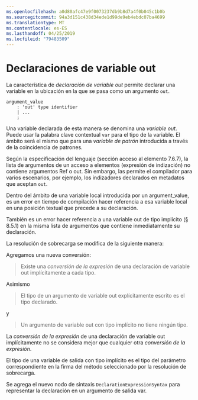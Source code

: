 ```yaml
---
ms.openlocfilehash: a0d80afc47e9f0073237db9b8d7a4f0b045c1b0b
ms.sourcegitcommit: 94a3d151c438d34ede1d99de9eb4ebdc07ba4699
ms.translationtype: MT
ms.contentlocale: es-ES
ms.lasthandoff: 04/25/2019
ms.locfileid: "79483509"
---
```

# <a name="out-variable-declarations"></a>Declaraciones de variable out

La característica de *declaración de variable out* permite declarar una variable en la ubicación en la que se pasa como un argumento `out`.

```antlr
argument_value
    : 'out' type identifier
    | ...
    ;
```

Una variable declarada de esta manera se denomina una *variable out*. Puede usar la palabra clave contextual `var` para el tipo de la variable. El ámbito será el mismo que para una *variable de patrón* introducida a través de la coincidencia de patrones.

Según la especificación del lenguaje (sección acceso al elemento 7.6.7), la lista de argumentos de un acceso a elementos (expresión de indización) no contiene argumentos Ref o out. Sin embargo, las permite el compilador para varios escenarios, por ejemplo, los indizadores declarados en metadatos que aceptan `out`.

Dentro del ámbito de una variable local introducida por un argument_value, es un error en tiempo de compilación hacer referencia a esa variable local en una posición textual que precede a su declaración.

También es un error hacer referencia a una variable out de tipo implícito (§ 8.5.1) en la misma lista de argumentos que contiene inmediatamente su declaración.

La resolución de sobrecarga se modifica de la siguiente manera:

Agregamos una nueva conversión:

> Existe una *conversión de la expresión* de una declaración de variable out implícitamente a cada tipo.

Asimismo

> El tipo de un argumento de variable out explícitamente escrito es el tipo declarado.

y

> Un argumento de variable out con tipo implícito no tiene ningún tipo.

La *conversión de la expresión* de una declaración de variable out implícitamente no se considera mejor que cualquier otra *conversión de la expresión*.

El tipo de una variable de salida con tipo implícito es el tipo del parámetro correspondiente en la firma del método seleccionado por la resolución de sobrecarga.

Se agrega el nuevo nodo de sintaxis `DeclarationExpressionSyntax` para representar la declaración en un argumento de salida var.
